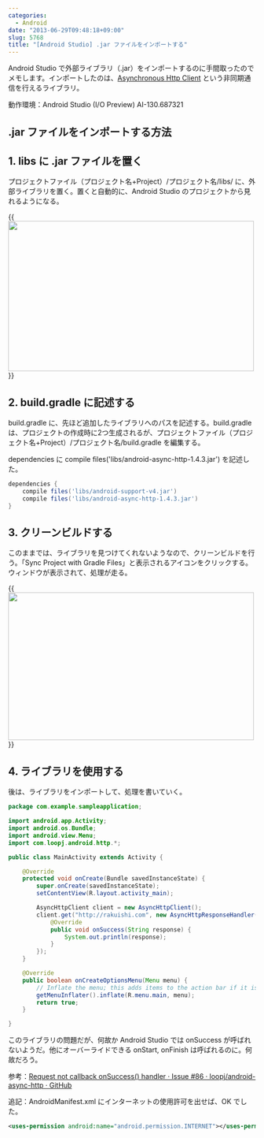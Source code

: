 ```yaml
---
categories:
  - Android
date: "2013-06-29T09:48:18+09:00"
slug: 5768
title: "[Android Studio] .jar ファイルをインポートする"
---
```


Android Studio で外部ライブラリ（.jar）をインポートするのに手間取ったのでメモします。インポートしたのは、[Asynchronous Http Client](http://loopj.com/android-async-http/) という非同期通信を行えるライブラリ。

動作環境：Android Studio (I/O Preview) AI-130.687321

## .jar ファイルをインポートする方法

## 1. libs に .jar ファイルを置く

プロジェクトファイル（プロジェクト名+Project）/プロジェクト名/libs/ に、外部ライブラリを置く。置くと自動的に、Android Studio のプロジェクトから見れるようになる。

{{<img alt="" src="/images/2013/06/5768_1.png" width="500" height="305">}}

## 2. build.gradle に記述する

build.gradle に、先ほど追加したライブラリへのパスを記述する。build.gradle は、プロジェクトの作成時に2つ生成されるが、プロジェクトファイル（プロジェクト名+Project）/プロジェクト名/build.gradle を編集する。

dependencies に compile files('libs/android-async-http-1.4.3.jar') を記述した。

```gradle
dependencies {
    compile files('libs/android-support-v4.jar')
    compile files('libs/android-async-http-1.4.3.jar')
}
```

## 3. クリーンビルドする

このままでは、ライブラリを見つけてくれないようなので、クリーンビルドを行う。「Sync Project with Gradle Files」と表示されるアイコンをクリックする。ウィンドウが表示されて、処理が走る。

{{<img alt="" src="/images/2013/06/5768_2.png" width="500" height="300">}}

## 4. ライブラリを使用する

後は、ライブラリをインポートして、処理を書いていく。

```java
package com.example.sampleapplication;

import android.app.Activity;
import android.os.Bundle;
import android.view.Menu;
import com.loopj.android.http.*;

public class MainActivity extends Activity {

    @Override
    protected void onCreate(Bundle savedInstanceState) {
        super.onCreate(savedInstanceState);
        setContentView(R.layout.activity_main);

        AsyncHttpClient client = new AsyncHttpClient();
        client.get("http://rakuishi.com", new AsyncHttpResponseHandler() {
            @Override
            public void onSuccess(String response) {
                System.out.println(response);
            }
        });
    }

    @Override
    public boolean onCreateOptionsMenu(Menu menu) {
        // Inflate the menu; this adds items to the action bar if it is present.
        getMenuInflater().inflate(R.menu.main, menu);
        return true;
    }

}
```

このライブラリの問題だが、何故か Android Studio では onSuccess が呼ばれないようだ。他にオーバーライドできる onStart, onFinish は呼ばれるのに。何故だろう。

参考：[Request not callback onSuccess() handler · Issue #86 · loopj/android-async-http · GitHub](https://github.com/loopj/android-async-http/issues/86)

追記：AndroidManifest.xml にインターネットの使用許可を出せば、OK でした。

```xml
<uses-permission android:name="android.permission.INTERNET"></uses-permission>
```
